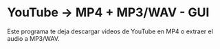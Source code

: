 # YouTube → MP4 + MP3/WAV - GUI

Este programa te deja descargar videos de YouTube en MP4 o extraer el audio a MP3/WAV.
